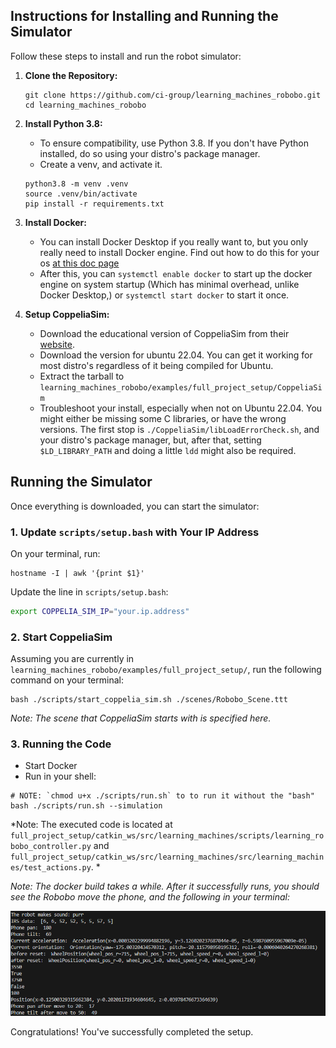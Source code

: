 ## Instructions for Installing and Running the Simulator

Follow these steps to install and run the robot simulator:

1. **Clone the Repository:**
   ```shell
   git clone https://github.com/ci-group/learning_machines_robobo.git
   cd learning_machines_robobo
   ```

2. **Install Python 3.8:**
   - To ensure compatibility, use Python 3.8. If you don't have Python installed, do so using your distro's package manager.
   - Create a venv, and activate it.

    ```shell
    python3.8 -m venv .venv
    source .venv/bin/activate
    pip install -r requirements.txt
    ```

3. **Install Docker:**
   - You can install Docker Desktop if you really want to, but you only really need to install Docker engine. Find out how to do this for your os [at this doc page](https://docs.docker.com/engine/install/)
   - After this, you can `systemctl enable docker` to start up the docker engine on system startup (Which has minimal overhead, unlike Docker Desktop,) or `systemctl start docker` to start it once.

4. **Setup CoppeliaSim:**
   - Download the educational version of CoppeliaSim from their [website](https://www.coppeliarobotics.com/downloads).
    - Download the version for ubuntu 22.04. You can get it working for most distro's regardless of it being compiled for Ubuntu.
    -  Extract the tarball to `learning_machines_robobo/examples/full_project_setup/CoppeliaSim`
    - Troubleshoot your install, especially when not on Ubuntu 22.04. You might either be missing some C libraries, or have the wrong versions. The first stop is `./CoppeliaSim/libLoadErrorCheck.sh`, and your distro's package manager, but, after that, setting `$LD_LIBRARY_PATH` and doing a little `ldd` might also be required.

## Running the Simulator

Once everything is downloaded, you can start the simulator:

### 1. Update `scripts/setup.bash` with Your IP Address

On your terminal, run:

```shell
hostname -I | awk '{print $1}'
```

Update the line in `scripts/setup.bash`:

```bash
export COPPELIA_SIM_IP="your.ip.address"
```

### 2. Start CoppeliaSim

Assuming you are currently in `learning_machines_robobo/examples/full_project_setup/`, run the following command on your terminal:

```shell
bash ./scripts/start_coppelia_sim.sh ./scenes/Robobo_Scene.ttt
```

*Note: The scene that CoppeliaSim starts with is specified here.*

### 3. Running the Code

- Start Docker
- Run in your shell:

```shell
# NOTE: `chmod u+x ./scripts/run.sh` to to run it without the "bash"
bash ./scripts/run.sh --simulation
```

*Note: The executed code is located at `full_project_setup/catkin_ws/src/learning_machines/scripts/learning_robobo_controller.py` and `full_project_setup/catkin_ws/src/learning_machines/src/learning_machines/test_actions.py`. *

*Note: The docker build takes a while. After it successfully runs, you should see the Robobo move the phone, and the following in your terminal:*

<p allign="center">
  <img src="./assets/resulting_print.png" />
</p>

Congratulations! You've successfully completed the setup. 